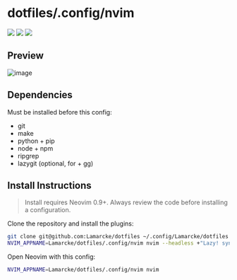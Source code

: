 # dotfiles/.config/nvim

<a href="https://dotfyle.com/Lamarcke/dotfiles-config-nvim"><img src="https://dotfyle.com/Lamarcke/dotfiles-config-nvim/badges/plugins?style=flat" /></a>
<a href="https://dotfyle.com/Lamarcke/dotfiles-config-nvim"><img src="https://dotfyle.com/Lamarcke/dotfiles-config-nvim/badges/leaderkey?style=flat" /></a>
<a href="https://dotfyle.com/Lamarcke/dotfiles-config-nvim"><img src="https://dotfyle.com/Lamarcke/dotfiles-config-nvim/badges/plugin-manager?style=flat" /></a>

## Preview
![image](https://github.com/Lamarcke/dotfiles/assets/23425058/c1fd506e-a17f-4bee-8fb5-9cf246d199a2)

## Dependencies
Must be installed before this config:
- git
- make
- python + pip
- node + npm
- ripgrep
- lazygit (optional, for <leader> + gg)

## Install Instructions

 > Install requires Neovim 0.9+. Always review the code before installing a configuration.

Clone the repository and install the plugins:

```sh
git clone git@github.com:Lamarcke/dotfiles ~/.config/Lamarcke/dotfiles
NVIM_APPNAME=Lamarcke/dotfiles/.config/nvim nvim --headless +"Lazy! sync" +qa
```

Open Neovim with this config:

```sh
NVIM_APPNAME=Lamarcke/dotfiles/.config/nvim nvim
```

